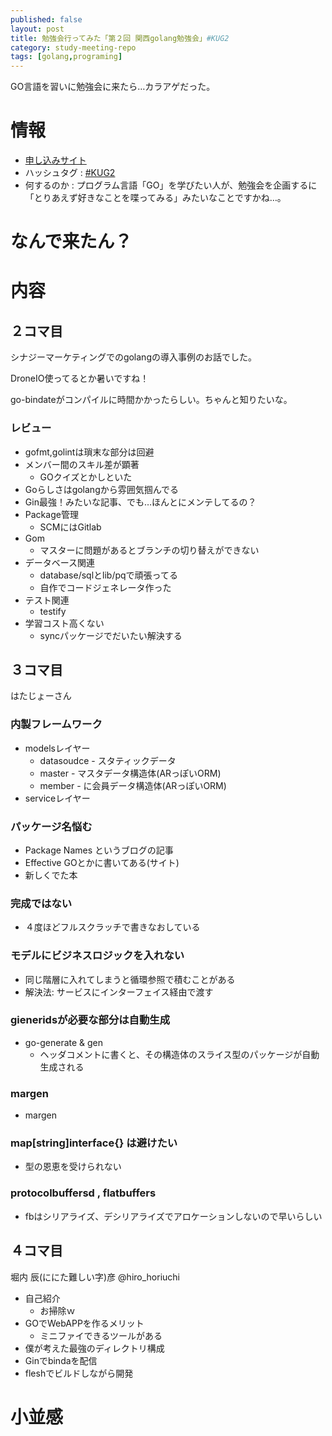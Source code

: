 ```yaml
---
published: false
layout: post
title: 勉強会行ってみた「第２回 関西golang勉強会」#KUG2
category: study-meeting-repo
tags: [golang,programing]
---
```


GO言語を習いに勉強会に来たら…カラアゲだった。

# 情報

+ [申し込みサイト](http://kug2.connpass.com/event/20271/)
+ ハッシュタグ : [#KUG2](https://twitter.com/search?q=%23KUG2)
+ 何するのか : プログラム言語「GO」を学びたい人が、勉強会を企画するに「とりあえず好きなことを喋ってみる」みたいなことですかね…。

# なんで来たん？

# 内容


## ２コマ目

シナジーマーケティングでのgolangの導入事例のお話でした。


DroneIO使ってるとか暑いですね！

go-bindateがコンパイルに時間かかったらしい。ちゃんと知りたいな。

### レビュー

+ gofmt,golintは瑣末な部分は回避
+ メンバー間のスキル差が顕著
  + GOクイズとかしといた
+ Goらしさはgolangから雰囲気掴んでる
+ Gin最強！みたいな記事、でも…ほんとにメンテしてるの？
+ Package管理
  + SCMにはGitlab
+ Gom
  + マスターに問題があるとブランチの切り替えができない
+ データベース関連
  + database/sqlとlib/pqで頑張ってる
  + 自作でコードジェネレータ作った
+ テスト関連
  + testify
+ 学習コスト高くない
  + syncパッケージでだいたい解決する

## ３コマ目

はたじょーさん

### 内製フレームワーク

+ modelsレイヤー
  + datasoudce - スタティックデータ
  + master - マスタデータ構造体(ARっぽいORM)
  + member - に会員データ構造体(ARっぽいORM)
+ serviceレイヤー

### パッケージ名悩む

+ Package Names というブログの記事
+ Effective GOとかに書いてある(サイト)
+ 新しくでた本

### 完成ではない

+ ４度ほどフルスクラッチで書きなおしている

### モデルにビジネスロジックを入れない

+ 同じ階層に入れてしまうと循環参照で積むことがある
+ 解決法: サービスにインターフェイス経由で渡す

### gieneridsが必要な部分は自動生成

+ go-generate & gen
  + ヘッダコメントに書くと、その構造体のスライス型のパッケージが自動生成される

### margen

+ margen


### map[string]interface{} は避けたい

+ 型の恩恵を受けられない

### protocolbuffersd , flatbuffers

+ fbはシリアライズ、デシリアライズでアロケーションしないので早いらしい

## ４コマ目

堀内 辰(ににた難しい字)彦
@hiro_horiuchi

+ 自己紹介
  + お掃除ｗ
+ GOでWebAPPを作るメリット
  + ミニファイできるツールがある
+ 僕が考えた最強のディレクトリ構成
+ Ginでbindaを配信
+ fleshでビルドしながら開発

# 小並感


